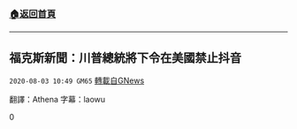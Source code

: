 ###  [:house:返回首頁](https://github.com/ourhimalayas/txt)
---

## 福克斯新聞：川普總統將下令在美國禁止抖音
`2020-08-03 10:49 GM65` [轉載自GNews](https://gnews.org/zh-hant/284131/)

翻譯：Athena 字幕：laowu
 
0
